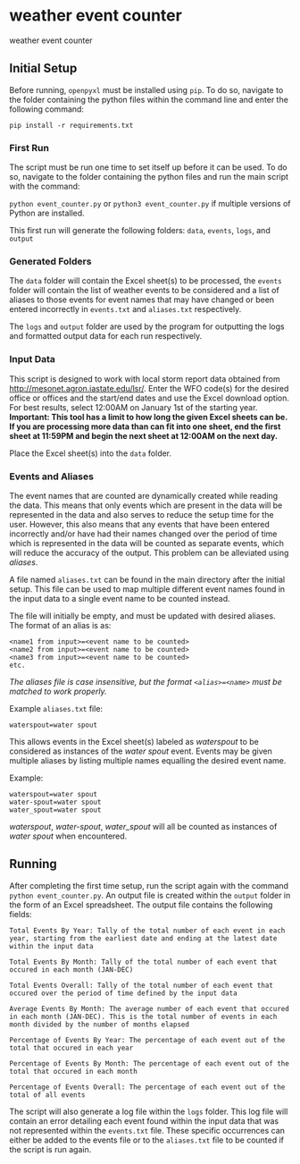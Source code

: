 # weather event counter
weather event counter

## Initial Setup
Before running, `openpyxl` must be installed using `pip`. To do so, navigate to the folder containing the python files within the command line and enter the following command:

```pip install -r requirements.txt```

### First Run

The script must be run one time to set itself up before it can be used. To do so, navigate to the folder containing the python files and run the main script with the command:

```python event_counter.py``` or ```python3 event_counter.py``` if multiple versions of Python are installed.

This first run will generate the following folders: `data`, `events`, `logs`, and `output`

### Generated Folders

The `data` folder will contain the Excel sheet(s) to be processed, the `events` folder will contain the list of weather events to be considered and a list of aliases to those events for event names that may have changed or been entered incorrectly in `events.txt` and `aliases.txt` respectively.

The `logs` and `output` folder are used by the program for outputting the logs and formatted output data for each run respectively.

### Input Data

This script is designed to work with local storm report data obtained from http://mesonet.agron.iastate.edu/lsr/. Enter the WFO code(s) for the desired office or offices and the start/end dates and use the Excel download option. For best results, select 12:00AM on January 1st of the starting year. **Important: This tool has a limit to how long the given Excel sheets can be. If you are processing more data than can fit into one sheet, end the first sheet at 11:59PM and begin the next sheet at 12:00AM on the next day.**

Place the Excel sheet(s) into the `data` folder.

### Events and Aliases

The event names that are counted are dynamically created while reading the data. This means that only events which are present in the data will be represented in the data and also serves to reduce the setup time for the user. However, this also means that any events that have been entered incorrectly and/or have had their names changed over the period of time which is represented in the data will be counted as separate events, which will reduce the accuracy of the output. This problem can be alleviated using *aliases*.

A file named `aliases.txt` can be found in the main directory after the initial setup. This file can be used to map multiple different event names found in the input data to a single event name to be counted instead.

The file will initially be empty, and must be updated with desired aliases. The format of an alias is as:
```
<name1 from input>=<event name to be counted>
<name2 from input>=<event name to be counted>
<name3 from input>=<event name to be counted>
etc.
```
*The aliases file is case insensitive, but the format `<alias>=<name>` must be matched to work properly.*

Example `aliases.txt` file:
```
waterspout=water spout
```
This allows events in the Excel sheet(s) labeled as *waterspout* to be considered as instances of the *water spout* event. Events may be given multiple aliases by listing multiple names equalling the desired event name.

Example:
```
waterspout=water spout
water-spout=water spout
water_spout=water spout
```
*waterspout*, *water-spout*, *water_spout* will all be counted as instances of *water spout* when encountered.

## Running

After completing the first time setup, run the script again with the command ```python event_counter.py```. An output file is created within the `output` folder in the form of an Excel spreadsheet. The output file contains the following fields:
```
Total Events By Year: Tally of the total number of each event in each year, starting from the earliest date and ending at the latest date within the input data

Total Events By Month: Tally of the total number of each event that occured in each month (JAN-DEC)

Total Events Overall: Tally of the total number of each event that occured over the period of time defined by the input data

Average Events By Month: The average number of each event that occured in each month (JAN-DEC). This is the total number of events in each month divided by the number of months elapsed

Percentage of Events By Year: The percentage of each event out of the total that occured in each year

Percentage of Events By Month: The percentage of each event out of the total that occured in each month

Percentage of Events Overall: The percentage of each event out of the total of all events
```

The script will also generate a log file within the `logs` folder. This log file will contain an error detailing each event found within the input data that was not represented within the `events.txt` file. These specific occurrences can either be added to the events file or to the `aliases.txt` file to be counted if the script is run again.
